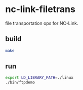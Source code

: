 # nc-link-filetrans
file transportation ops for NC-Link.


## build

``` bash
make
```

## run

``` bash
export LD_LIBRARY_PATH=./linux
./bin/ftpdemo
```
